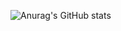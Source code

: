 ![Anurag's GitHub stats](https://github-readme-stats.vercel.app/api?username=SungMin-hub&hide=contribs,prs&show_icons=true&theme=blue)
